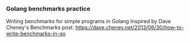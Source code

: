 ### Golang benchmarks practice

Writing benchmarks for simple programs in Golang
Inspired by Dave Cheney's Benchmarks post: https://dave.cheney.net/2013/06/30/how-to-write-benchmarks-in-go 